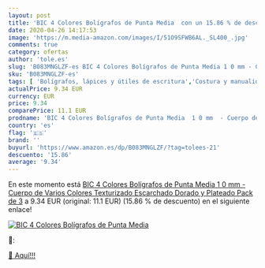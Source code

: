 ```yaml
---
layout: post
title: 'BIC 4 Colores Bolígrafos de Punta Media  con un 15.86 % de descuento'
date: 2020-04-26 14:17:53
image: 'https://m.media-amazon.com/images/I/51O9SFWB6AL._SL400_.jpg'
comments: true
category: ofertas
author: 'tole.es'
slug: 'B083MNGLZF-es BIC 4 Colores Bolígrafos de Punta Media 1 0 mm - Cuerpo de...'
sku: 'B083MNGLZF-es'
tags: [ 'Bolígrafos, lápices y útiles de escritura','Costura y manualidades','Dibujo','Hogar y cocina','Lápices','Marcadores','Materiales de dibujo','Oficina y papelería','Portaminas','Rotuladores y subrayadores','Subrayadores','bolígrafos', ]
actualPrice: 9.34 EUR
currency: EUR
price: 9.34
comparePrice: 11.1 EUR
prodname: 'BIC 4 Colores Bolígrafos de Punta Media  1 0 mm  - Cuerpo de Varios Colores  Texturizado Escarchado Dorado y Plateado   Pack de 3'
country: 'es'
flag: '🇪🇸'
brand: ''
buyurl: 'https://www.amazon.es/dp/B083MNGLZF/?tag=tolees-21'
descuento: '15.86'
average: '9.34'
---
```


En este momento está [BIC 4 Colores Bolígrafos de Punta Media  1 0 mm  - Cuerpo de Varios Colores  Texturizado Escarchado Dorado y Plateado   Pack de 3](https://www.amazon.es/dp/B083MNGLZF/?tag=tolees-21) a 9.34 EUR (original: 11.1 EUR) (15.86 %  de descuento) en el siguiente enlace!

[![BIC 4 Colores Bolígrafos de Punta Media ](https://m.media-amazon.com/images/I/51O9SFWB6AL._SL400_.jpg)](https://www.amazon.es/dp/B083MNGLZF/?tag=tolees-21)

🔎:


[🛒 Aquí!!!](https://www.amazon.es/dp/B083MNGLZF/?tag=tolees-21)
